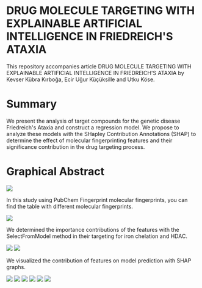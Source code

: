 # DRUG MOLECULE TARGETING WITH EXPLAINABLE ARTIFICIAL INTELLIGENCE IN FRIEDREICH'S ATAXIA
This repository accompanies article DRUG MOLECULE TARGETING WITH EXPLAINABLE ARTIFICIAL INTELLIGENCE IN FRIEDREICH'S ATAXIA by Kevser Kübra Kırboğa, Ecir Uğur Küçüksille and Utku Köse.

# Summary

We present the analysis of target compounds for the genetic disease Friedreich's Ataxia and construct a regression model. We propose to analyze these models with the SHapley Contribution Annotations (SHAP) to determine the effect of molecular fingerprinting features and their significance contribution in the drug targeting process.

# Graphical Abstract
<img src="GA.png"/>

In this study using PubChem Fingerprint molecular fingerprints, you can find the table with different molecular fingerprints.

<img src="List of 12 sets of fingerprint descriptors calculated from the PaDEL-Descriptor software-1.png"/>

We determined the importance contributions of the features with the SelectFromModel method in their targeting for iron chelation and HDAC.

<img src="The top features were collected from SelectFromModel of RandomForestRegressor model for HDAC-1.png"/>

<img src="The top features were collected from the SelectFromModel of Random Forest Regressor model for Fe chelation-1.png"/>

We visualized the contribution of features on model prediction with SHAP graphs.

<img src="Bar graphs.png"/>

<img src="beeswarm graphs.png"/>

<img src="decision graphs.png"/>

<img src="force graphs.png"/>

<img src="heatmap graphs.png"/>

<img src="SelectFromModel.png"/>
